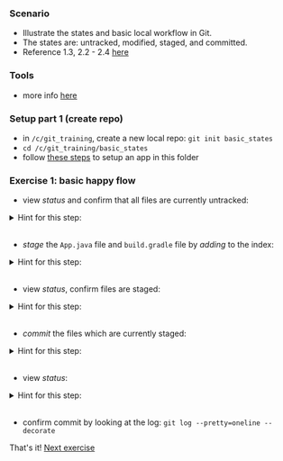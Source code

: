 
### Scenario

* Illustrate the states and basic local workflow in Git.
* The states are: untracked, modified, staged, and committed.
* Reference 1.3, 2.2 - 2.4 [here](https://git-scm.com/book/en/v2)

### Tools

* more info [here](./reference_doc/Tools.md)

### Setup part 1 (create repo)

* in `/c/git_training`, create a new local repo: `git init basic_states`
* `cd /c/git_training/basic_states`
* follow [these steps](./reference_doc/SetupApp.md) to setup an app in this folder

### Exercise 1: basic happy flow

* view _status_ and confirm that all files are currently untracked:

<details><summary>Hint for this step:</summary>
<p><pre>
git status
</pre></p></details>
<br/>

* _stage_ the `App.java` file and `build.gradle` file by _adding_ to the index: 

<details><summary>Hint for this step:</summary>
<p><pre>
git add src/**/App.java build.gradle 
</pre></p></details>
<br/>

* view _status_, confirm files are staged:

<details><summary>Hint for this step:</summary>
<p><pre>
git status
</pre></p></details>
<br/>

* _commit_ the files which are currently staged:

<details><summary>Hint for this step:</summary>
<p><pre>
git commit -m "first commit"
</pre></p></details>
<br/>

* view _status_:

<details><summary>Hint for this step:</summary>
<p><pre>
git status
</pre></p></details>
<br/>

* confirm commit by looking at the log:
`git log --pretty=oneline --decorate`

That's it! [Next exercise](./egg_02_basic_states.md)
